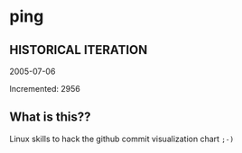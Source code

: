 # ping

## HISTORICAL ITERATION
2005-07-06

Incremented: 2956

## What is this?? 
Linux skills to hack the github commit visualization chart `;-)`
